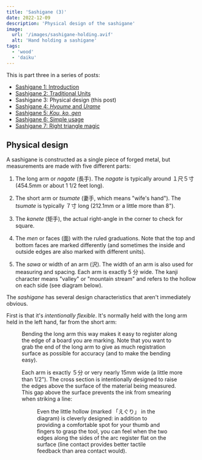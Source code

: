 ```yaml
---
title: 'Sashigane (3)'
date: 2022-12-09
description: 'Physical design of the sashigane'
image:
  url: '/images/sashigane-holding.avif'
  alt: 'Hand holding a sashigane'
tags:
  - 'wood'
  - 'daiku'
---
```


<script>
   import Kanji from "$lib/components/Kanji.svelte";
   import Figure from "$lib/components/Figure.svelte";

   import sashiHold from "./sashigane-holding.png";
   import sashiCross from "./sashigane-cross-section.jpeg";
</script>

This is part three in a series of posts:

- [Sashigane 1: Introduction](/blog/sashigane-1)
- [Sashigane 2: Traditional Units](/blog/sashigane-2)
- Sashigane 3: Physical design (this post)
- [Sashigane 4: _Hyoume_ and _Urame_](/blog/sashigane-4)
- [Sashigane 5: _Kou,_ _ko,_ _gen_](/blog/sashigane-5)
- [Sashigane 6: Simple usage](/blog/sashigane-6)
- [Sashigane 7: Right triangle magic](/blog/sashigane-7)

## Physical design

A sashigane is constructed as a single piece of forged metal, but measurements
are made with five different parts:

1. The long arm or _nagate_ (<Kanji client:load furigana="ながて"
   romaji="nagate">長手</Kanji>). The _nagate_ is typically around １尺５寸
   (454.5mm or about 1 1/2 feet long).

2. The short arm or _tsumate_ (<Kanji client:load furigana="つまて"
   romaji="tsumate">妻手</Kanji>, which means "wife's hand"). The _tsumate_ is typically
   ７寸 long (212.1mm or a little more than 8").

3. The _kanete_ (<Kanji client:load furigana="かねて" romaji="kanete">矩手</Kanji>),
   the actual right-angle in the corner to check for square.

4. The _men_ or faces (<Kanji client:load furigana="めん" romaji="men">面</Kanji>)
   with the ruled graduations. Note that the top and bottom faces are marked
   differently (and sometimes the inside and outside edges are also marked with
   different units).

5. The _sawa_ or width of an arm (<Kanji client:load furigana="さわ"
   romaji="sawa">沢</Kanji>). The width of an arm is also used for
   measuring and spacing. Each arm is exactly 5 分 wide. The kanji character
   means "valley" or "mountain stream" and refers to the hollow on each side
   (see diagram below).

The _sashigane_ has several design characteristics that aren't immediately
obvious.

First is that it's _intentionally flexible_. It's normally held with the long
arm held in the left hand, far from the short arm:

<Figure src={sashiHold} caption="Holding the sashigane" />

Bending the long arm this way makes it easy to register along the edge of a
board you are marking. Note that you want to grab the end of the long arm to
give as much registration surface as possible for accuracy (and to make the
bending easy).

Each arm is exactly ５分 or very nearly 15mm wide (a little more than 1/2"). The
cross section is intentionally designed to raise the edges above the surface
of the material being measured. This gap above the surface prevents the ink from
smearing when striking a line:

<Figure src={sashiCross} caption="Sashigane cross-section" />

Even the little hollow (marked 「えぐり」 in the diagram) is cleverly
designed: in addition to providing a comfortable spot for your thumb and fingers
to grasp the tool, you can feel when the two edges along the sides of the
arc register flat on the surface (line contact provides better tactile feedback than area
contact would).
